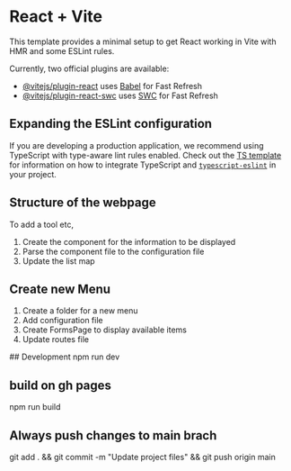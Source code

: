 # React + Vite

This template provides a minimal setup to get React working in Vite with HMR and some ESLint rules.

Currently, two official plugins are available:

- [@vitejs/plugin-react](https://github.com/vitejs/vite-plugin-react/blob/main/packages/plugin-react) uses [Babel](https://babeljs.io/) for Fast Refresh
- [@vitejs/plugin-react-swc](https://github.com/vitejs/vite-plugin-react/blob/main/packages/plugin-react-swc) uses [SWC](https://swc.rs/) for Fast Refresh

## Expanding the ESLint configuration

If you are developing a production application, we recommend using TypeScript with type-aware lint rules enabled. Check out the [TS template](https://github.com/vitejs/vite/tree/main/packages/create-vite/template-react-ts) for information on how to integrate TypeScript and [`typescript-eslint`](https://typescript-eslint.io) in your project.

## Structure of the webpage
To add a tool etc, 
1. Create the component for the information to be displayed 
2. Parse the component file to the configuration file 
3. Update the list map 

## Create new Menu
1. Create a folder for a new menu 
2. Add configuration file
3. Create FormsPage to display available items 
4. Update routes file

## Development 
npm run dev 

## build on gh pages
npm run build

## Always push changes to main brach 
git add . && git commit -m "Update project files" && git push origin main

